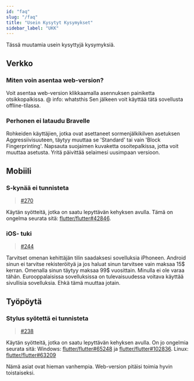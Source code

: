 ```yaml
---
id: "faq"
slug: "/faq"
title: "Usein Kysytyt Kysymykset"
sidebar_label: "UKK"
---
```


Tässä muutamia usein kysyttyjä kysymyksiä.

## Verkko

### Miten voin asentaa web-version?

Voit asentaa web-version klikkaamalla asennuksen painiketta otsikkopalkissa. @ info: whatsthis Sen jälkeen voit käyttää tätä sovellusta offline-tilassa.

### Perhonen ei lataudu Bravelle

Rohkeiden käyttäjien, jotka ovat asettaneet sormenjälkikilven asetuksen Aggressiivisuuteen, täytyy muuttaa se 'Standard' tai vain 'Block Fingerprinting'. Napsauta suojaimen kuvaketta osoitepalkissa, jotta voit muuttaa asetusta. Yritä päivittää selaimesi uusimpaan versioon.

## Mobiili

### S-kynää ei tunnisteta

> [#270](https://github.com/LinwoodDev/Butterfly/issues/270)

Käytän syötteitä, jotka on saatu lepyttävän kehyksen avulla. Tämä on ongelma seurata sitä: [flutter/flutter#42846](https://github.com/flutter/flutter/issues/42846).

### iOS- tuki

> [#244](https://github.com/LinwoodDev/Butterfly/issues/244)

Tarvitset omenan kehittäjän tilin saadaksesi sovelluksia iPhoneen. Android sinun ei tarvitse rekisteröityä ja jos haluat sinun tarvitsee vain maksaa 15$ kerran. Omenalla sinun täytyy maksaa 99$ vuosittain. Minulla ei ole varaa tähän. Eurooppalaisissa sovelluksissa on tulevaisuudessa voitava käyttää sivullisia sovelluksia. Ehkä tämä muuttaa jotain.

## Työpöytä

### Stylus syötettä ei tunnisteta

> [#238](https://github.com/LinwoodDev/Butterfly/issues/238)

Käytän syötteitä, jotka on saatu lepyttävän kehyksen avulla. On jo ongelmia seurata sitä: Windows: [flutter/flutter#65248](https://github.com/flutter/flutter/issues/65248) ja [flutter/flutter#102836](https://github.com/flutter/flutter/issues/102836). Linux: [flutter/flutter#63209](https://github.com/flutter/flutter/issues/63209)

Nämä asiat ovat hieman vanhempia. Web-version pitäisi toimia hyvin toistaiseksi.

